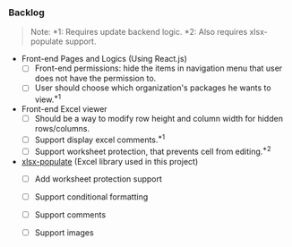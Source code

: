 ### Backlog
  > Note: *1: Requires update backend logic. *2: Also requires xlsx-populate support.
  
  - Front-end Pages and Logics (Using React.js)
    - [ ] Front-end permissions: hide the items in navigation menu that user does not have the permission to.
    - [ ] User should choose which organization's packages he wants to view.<sup>*1</sup>
    
  - Front-end Excel viewer
    - [ ] Should be a way to modify row height and column width for hidden rows/columns.
    - [ ] Support display excel comments.<sup>*1</sup>
    - [ ] Support worksheet protection, that prevents cell from editing.<sup>*2</sup>
    
  - [xlsx-populate](https://github.com/LesterLyu/xlsx-populate) (Excel library used in this project)
    - [ ] Add worksheet protection support
    - [ ] Support conditional formatting
    - [ ] Support comments
    - [ ] Support images
  
